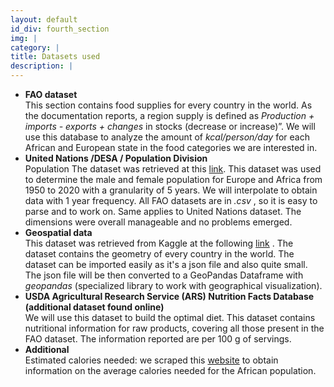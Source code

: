 ```yaml
---
layout: default
id_div: fourth_section
img: |
category: |
title: Datasets used
description: |
---
```

<div class="row">
  <div class="col-sm-12 col-md-2"></div>
  <div class="col-sm-12 col-md-8">
   <p>
   <ul>
     <li> <b>FAO dataset</b> <br>
This section contains food supplies for every country in the world. As the documentation reports, a region supply is defined as <i> Production + imports - exports + changes </i> in stocks (decrease or increase)”. We will use this database to analyze the amount of <i> kcal/person/day </i> for each African and European state in the food categories we are interested in.</li>
     <li> <b>United Nations /DESA / Population Division</b> <br>
Population The dataset was retrieved at this <a href="https://population.un.org/wpp/" target="_blank">link</a>. This dataset was used to determine the male and female population for Europe and Africa from 1950 to 2020 with a granularity of 5 years. We will interpolate to obtain data with 1 year frequency. All FAO datasets are in <i> .csv </i>, so it is easy to parse and to work on. Same applies to United Nations dataset. The dimensions were overall manageable and no problems emerged.</li>
     <li> <b>Geospatial data </b><br>
This dataset was retrieved from Kaggle at the following <a href="https://www.kaggle.com/worldbank/world-development-indicators" target="_blank">link</a> . The dataset contains the geometry of every country in the world. The dataset can be imported easily as it's a json file and also quite small. The json file will be then converted to a GeoPandas Dataframe with <i> geopandas </i> (specialized library to work with geographical visualization).</li>
      <li> <b>USDA Agricultural Research Service (ARS) Nutrition Facts Database (additional dataset found online) </b> <br>
      We will use this dataset to build the optimal diet. This dataset contains nutritional information for raw products, covering all those present in the FAO dataset. The information reported are per 100 g of servings.</li>
       <li> <b> Additional </b><br>     
Estimated calories needed: we scraped this <a href="https://health.gov/dietaryguidelines/2015/guidelines/appendix-2/" target="_blank">website</a> to obtain information on the average calories needed for the African population. </li>
    </ul>
    </p>
  </div>
  <div class="col-sm-12 col-md-2"></div>
</div>

<div class="row">
</div>
